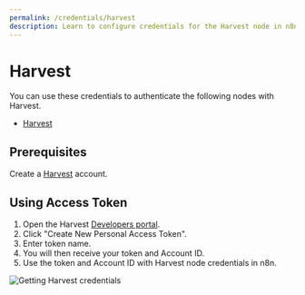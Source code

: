 ```yaml
---
permalink: /credentials/harvest
description: Learn to configure credentials for the Harvest node in n8n
---
```


# Harvest

You can use these credentials to authenticate the following nodes with Harvest.
- [Harvest](../../nodes-library/nodes/Harvest/README.md)

## Prerequisites

Create a [Harvest](https://www.getharvest.com/) account.

## Using Access Token

1. Open the Harvest [Developers portal](https://id.getharvest.com/developers).
2. Click "Create New Personal Access Token".
3. Enter token name.
4. You will then receive your token and Account ID.
5. Use the token and Account ID with Harvest node credentials in n8n.

![Getting Harvest credentials](./using-access-token.gif)
